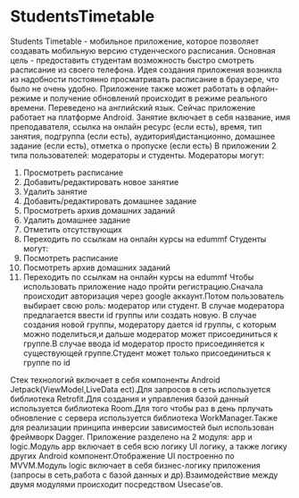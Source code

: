 # StudentsTimetable

Students Timetable - мобильное приложение, которое позволяет создавать мобильную версию студенческого расписания. Основная цель - предоставить студентам возможность быстро смотреть расписание из своего телефона.
Идея создания приложения возникла из надобности постоянно просматривать расписание в браузере, что было не очень удобно. Приложение также может работать в офлайн-режиме и получение обновлений происходит в режиме реального времени. Переведено на английский язык. Сейчас приложение работает на платформе Android.
Занятие включает в себя название, имя преподавателя, ссылка на онлайн ресурс (если есть), время, тип занятия, подгруппа (если есть), аудитория\дистанционно, домашнее задание (если есть), отметка о пропуске (если есть)
В приложении 2 типа пользователей: модераторы и студенты.
Модераторы могут:
1.	Просмотреть расписание
2.	Добавить/редактировать новое занятие
3.	Удалить занятие
4.	Добавить/редактировать домашнее задание
5.	Просмотреть архив домашних заданий
6.	Удалить домашнее задание
7.	Отметить отсутствующих
8.	Переходить по ссылкам на онлайн курсы на edummf
Студенты могут:
1.	Посмотреть расписание
2.	Посмотреть архив домашних заданий
3.	Переходить по ссылкам на онлайн курсы на edummf
Чтобы использовать приложение надо пройти регистрацию.Сначала происходит авторизация через google аккаунт.Потом пользователь выбирает свою роль: модератор или студент. В случае модератора предлагается ввести id группы или создать новую. В случае создания новой группы, модератору дается id группы, с которым можно поделиться,и дальше модератор может присоединиться к группе.В случае ввода id модератор просто присоединяется к существующей группе.Студент может только присоединиться к группе по id

Cтек технологий включает в себя компоненты Android Jetpack(ViewModel,LiveData ect).Для запросов в сеть используется библиотека Retrofit.Для создания и управления базой данный используется библиотека Room.Для того чтобы раз в день прлучать обновление с сервера используется библиотека WorkManager.Также для реализации принципа инверсии зависимостей был использован фреймворк Dagger.
Приложение разделено на 2 модуля: app и logic.Модуль app включает в себя всю логику UI логику, а также логику других Android компонент.Отображение UI построенно по MVVM.Модуль logic включает в себя бизнес-логику приложения (запросы в сеть,работа с базой данных и др).Взаимодействие между двумя модулями происходит посредством Usecase’ов.

